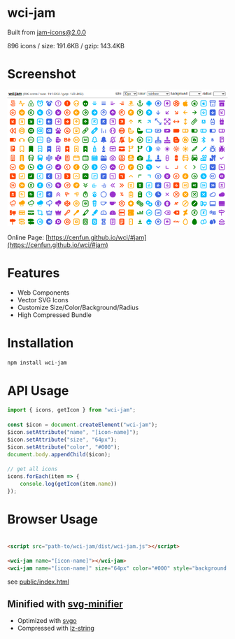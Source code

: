 # wci-jam
Built from [jam-icons@2.0.0](https://github.com/michaelampr/jam)  

896 icons / size: 191.6KB / gzip: 143.4KB  



# Screenshot
![screenshot](public/screenshot.png)

Online Page: [https://cenfun.github.io/wci/#jam](https://cenfun.github.io/wci/#jam)

# Features
* Web Components
* Vector SVG Icons 
* Customize Size/Color/Background/Radius
* High Compressed Bundle
# Installation
```sh
npm install wci-jam
```
# API Usage
```js
import { icons, getIcon } from "wci-jam";

const $icon = document.createElement("wci-jam");
$icon.setAttribute("name", "[icon-name]");
$icon.setAttribute("size", "64px");
$icon.setAttribute("color", "#000");
document.body.appendChild($icon);

// get all icons
icons.forEach(item => {
    console.log(getIcon(item.name))
});
```
# Browser Usage
```html

<script src="path-to/wci-jam/dist/wci-jam.js"></script>

<wci-jam name="[icon-name]"></wci-jam>
<wci-jam name="[icon-name]" size="64px" color="#000" style="background:#f5f5f5;"></wci-jam>
```
see [public/index.html](public/index.html)

## Minified with [svg-minifier](https://github.com/cenfun/svg-minifier)
* Optimized with [svgo](https://github.com/svg/svgo)
* Compressed with [lz-string](https://github.com/pieroxy/lz-string)